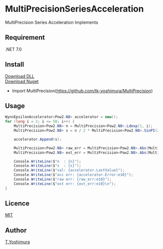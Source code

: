# MultiPrecisionSeriesAcceleration
 MultiPrecision Series Acceleration Implements

## Requirement
.NET 7.0

## Install

[Download DLL](https://github.com/tk-yoshimura/MultiPrecisionSeriesAcceleration/releases)  
[Download Nuget](https://www.nuget.org/packages/tyoshimura.MultiPrecision.seriesacceleration/)  

- Import MultiPrecision(https://github.com/tk-yoshimura/MultiPrecision)

## Usage

```csharp
WynnEpsilonAccelerator<Pow2.N8> accelerator = new();
for (long i = 2; i <= 50; i++) {
    MultiPrecision<Pow2.N8> n = MultiPrecision<Pow2.N8>.Ldexp(1, i);
    MultiPrecision<Pow2.N8> s = n / 2 * MultiPrecision<Pow2.N8>.SinPI(2 * MultiPrecision<Pow2.N8>.Div(1, n));

    accelerator.Append(s);

    MultiPrecision<Pow2.N8> raw_err = MultiPrecision<Pow2.N8>.Abs(MultiPrecision<Pow2.N8>.PI - s);
    MultiPrecision<Pow2.N8> ext_err = MultiPrecision<Pow2.N8>.Abs(MultiPrecision<Pow2.N8>.PI - accelerator.LastValue);

    Console.WriteLine($"n  : {n}");
    Console.WriteLine($"s  : {s}");
    Console.WriteLine($"val: {accelerator.LastValue}");
    Console.WriteLine($"acc err: {accelerator.Error:e10}");
    Console.WriteLine($"raw err: {raw_err:e10}");
    Console.WriteLine($"ext err: {ext_err:e10}\n");
}
```

## Licence
[MIT](https://github.com/tk-yoshimura/MultiPrecisionSeriesAcceleration/blob/main/LICENSE)

## Author

[T.Yoshimura](https://github.com/tk-yoshimura)
